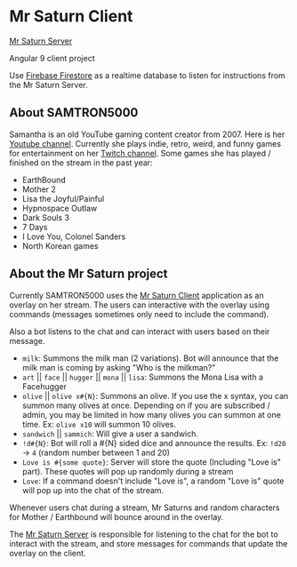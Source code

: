 # Mr Saturn Client

[Mr Saturn Server](https://github.com/m-thompson-code/mr-saturn-server)

Angular 9 client project

Use [Firebase Firestore](https://firebase.google.com/docs/firestore) as a realtime database to listen for instructions from the Mr Saturn Server.

<!-- An interactive demo can be found [here](https://mr-saturn.web.app/demo/overlay) -->

## About SAMTRON5000

Samantha is an old YouTube gaming content creator from 2007. Here is her [Youtube channel](https://www.youtube.com/user/samtron5000/videos).
Currently she plays indie, retro, weird, and funny games for entertainment on her [Twitch channel](https://www.twitch.tv/samtron5000). 
Some games she has played / finished on the stream in the past year:

- EarthBound
- Mother 2
- Lisa the Joyful/Painful
- Hypnospace Outlaw
- Dark Souls 3
- 7 Days
- I Love You, Colonel Sanders
- North Korean games



## About the Mr Saturn project

Currently SAMTRON5000 uses the [Mr Saturn Client](https://github.com/m-thompson-code/mr-saturn) application as an overlay on her stream. The users can interactive with the overlay using commands (messages sometimes only need to include the command).

Also a bot listens to the chat and can interact with users based on their message. 

- `milk`: Summons the milk man (2 variations). Bot will announce that the milk man is coming by asking "Who is the milkman?"
- `art` || `face` || `hugger` || `mona` || `lisa`: Summons the Mona Lisa with a Facehugger
- `olive` || `olive x#{N}`: Summons an olive. If you use the x syntax, you can summon many olives at once. Depending on if you are subscribed / admin, you may be limited in how many olives you can summon at one time. Ex: `olive x10` will summon 10 olives.
- `sandwich` || `sammich`: Will give a user a sandwich.
- `!d#{N}`: Bot will roll a #{N} sided dice and announce the results. Ex: `!d20` -> `4` (random number between 1 and 20)
- `Love is #{some quote}`: Server will store the quote (Including "Love is" part). These quotes will pop up randomly during a stream
- `Love`: If a command doesn't include "Love is", a random "Love is" quote will pop up into the chat of the stream.

Whenever users chat during a stream, Mr Saturns and random characters for Mother / Earthbound will bounce around in the overlay.

The [Mr Saturn Server](https://github.com/m-thompson-code/mr-saturn-server) is responsible for listening to the chat for the bot to interact with the stream, and store messages for commands that update the overlay on the client.

